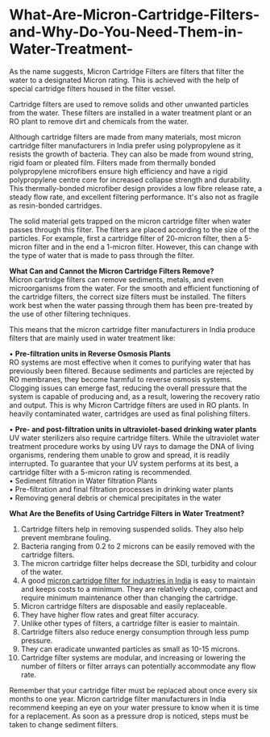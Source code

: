 # What-Are-Micron-Cartridge-Filters-and-Why-Do-You-Need-Them-in-Water-Treatment-
As the name suggests, Micron Cartridge Filters are filters that filter the water to a designated Micron rating. This is achieved with the help of special cartridge filters housed in the filter vessel. <br>

Cartridge filters are used to remove solids and other unwanted particles from the water. These filters are installed in a water treatment plant or an RO plant to remove dirt and chemicals from the water. <br>

Although cartridge filters are made from many materials, most micron cartridge filter manufacturers in India prefer using polypropylene as it resists the growth of bacteria. They can also be made from wound string, rigid foam or pleated film. Filters made from thermally bonded polypropylene microfibers ensure high efficiency and have a rigid polypropylene centre core for increased collapse strength and durability. This thermally-bonded microfiber design provides a low fibre release rate, a steady flow rate, and excellent filtering performance. It's also not as fragile as resin-bonded cartridges. <br>

The solid material gets trapped on the micron cartridge filter when water passes through this filter. The filters are placed according to the size of the particles. For example, first a cartridge filter of 20-micron filter, then a 5-micron filter and in the end a 1-micron filter. However, this can change with the type of water that is made to pass through the filter. <br>

**What Can and Cannot the Micron Cartridge Filters Remove?** <br>
Micron cartridge filters can remove sediments, metals, and even microorganisms from the water. For the smooth and efficient functioning of the cartridge filters, the correct size filters must be installed. The filters work best when the water passing through them has been pre-treated by the use of other filtering techniques. <br>

This means that the micron cartridge filter manufacturers in India produce filters that are mainly used in water treatment like: <br>

•	**Pre-filtration units in Reverse Osmosis Plants** <br>
RO systems are most effective when it comes to purifying water that has previously been filtered. Because sediments and particles are rejected by RO membranes, they become harmful to reverse osmosis systems. Clogging issues can emerge fast, reducing the overall pressure that the system is capable of producing and, as a result, lowering the recovery ratio and output. This is why Micron Cartridge filters are used in RO plants. In heavily contaminated water, cartridges are used as final polishing filters. <br>

•	**Pre- and post-filtration units in ultraviolet-based drinking water plants** <br>
UV water sterilizers also require cartridge filters. While the ultraviolet water treatment procedure works by using UV rays to damage the DNA of living organisms, rendering them unable to grow and spread, it is readily interrupted. To guarantee that your UV system performs at its best, a cartridge filter with a 5-micron rating is recommended. <br>
•	Sediment filtration in Water filtration Plants <br>
•	Pre-filtration and final filtration processes in drinking water plants<br>
•	Removing general debris or chemical precipitates in the water <br>

**What Are the Benefits of Using Cartridge Filters in Water Treatment?** <br>
1. Cartridge filters help in removing suspended solids. They also help prevent membrane fouling. <br>
2. Bacteria ranging from 0.2 to 2 microns can be easily removed with the cartridge filters. <br>
3. The micron cartridge filter helps decrease the SDI, turbidity and colour of the water. <br>
4. A good <a href="https://arvindkaigo.com/services/membrane-and-filters/kaicf.php">micron cartridge filter for industries in India</a> is easy to maintain and keeps costs to a minimum. They are relatively cheap, compact and require minimum maintenance other than changing the cartridge. <br>
5. Micron cartridge filters are disposable and easily replaceable. <br>
6. They have higher flow rates and great filter accuracy. <br>
7. Unlike other types of filters, a cartridge filter is easier to maintain. <br>
8. Cartridge filters also reduce energy consumption through less pump pressure. <br>
9. They can eradicate unwanted particles as small as 10-15 microns. <br>
10. Cartridge filter systems are modular, and increasing or lowering the number of filters or filter arrays can potentially accommodate any flow rate. <br>

Remember that your cartridge filter must be replaced about once every six months to one year. Micron cartridge filter manufacturers in India recommend keeping an eye on your water pressure to know when it is time for a replacement. As soon as a pressure drop is noticed, steps must be taken to change sediment filters. <br>
